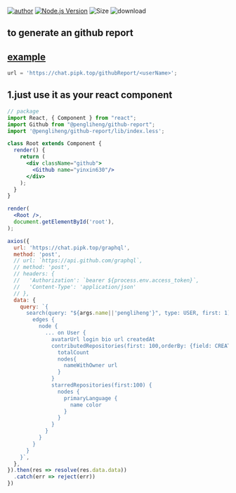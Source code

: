 [![author](https://img.shields.io/badge/author-peng-blue.svg)](https://www.pipk.top)
[![Node.js Version](https://img.shields.io/badge/node.js-9.2.0-blue.svg)](http://nodejs.org/download)
![Size](https://github-size-badge.herokuapp.com/pengliheng/github-report.svg)
![download](https://npmcharts.com/compare/@pengliheng/github-report?minimal=true)

## to generate an github report

## [example](https://chat.pipk.top/githubReport/pengliheng)

```js
url = 'https://chat.pipk.top/githubReport/<userName>';
```

<!-- ## 1.you need to have an router `/graphql`,and i will post request to github url `https://api.github.com/graphql`, so please paste the below code to your router(`/graphql`) config,if you wana to use.

```js
const axios = require("axios");
exports.getCode = async ctx => {
  const query = ctx.request.body;
  const queryFunc = async data =>
    new Promise((resolve, reject) => {
      axios({
        url: "https://api.github.com/graphql",
        method: "post",
        headers: {
          Authorization: `bearer ${process.env.access_token}`,
          "Content-Type": "application/json"
        },
        data
      })
        .then(res => resolve(res.data))
        .catch(err => reject(err));
    });
  ctx.body = await queryFunc(query);
}; -->
<!-- ``` -->

<!-- ## 2.generate an [github access_token](https://help.github.com/articles/creating-a-personal-access-token-for-the-command-line/)

* #### pay attention to avoid below thing!dont put your access token into headers,because github may think it an dangerout behave thing, and they will cancel your token immediately.

```js
axios({
  url: "https://api.github.com/graphql",
  method: "post",
  headers: {
    Authorization: `bearer <your token>`,
    "Content-Type": "application/json"
  },
  data
})
  .then(res => resolve(res.data))
  .catch(err => reject(err));
```

![](https://cdn.suisuijiang.com/message_1520156894273.png) -->

<!-- ## 3.to set environment variable

```js
// nodejs
// nodemon => create file => nodemonrc.json
{
  "verbose": true,
  "env": {
    "access_token": "your personal token",
    "NODE_ENV": "dev"
  }
}

// pm2 => create file => ecosystem.config.js
module.exports = {
  apps: [
    {
      name: "blog",
      script: "./src/server/index.js",
      watch: true,
      env: {
        "PORT": 80,
        "NODE_ENV": "dev",
        "access_token": "your personal token",
      },
      env_prod: {
        "PORT": 8001,
        "NODE_ENV": "prod",
        "access_token": "your personal token",
      }
    }
  ]
} -->

<!-- // centos/linux
// set access_token=yourToken
// export access_token=yourToken
// not sure just google/baidu
``` -->

## 1.just use it as your react component

```jsx
// package
import React, { Component } from "react";
import Github from "@pengliheng/github-report";
import '@pengliheng/github-report/lib/index.less';

class Root extends Component {
  render() {
    return (
      <div className="github">
        <Github name="yinxin630"/>
      </div>
    );
  }
}

render(
  <Root />,
  document.getElementById('root'),
);

```

```js
axios({
  url: 'https://chat.pipk.top/graphql',
  method: 'post',
  // url: `https://api.github.com/graphql`,
  // method: 'post',
  // headers: {
  //   'Authorization': `bearer ${process.env.access_token}`,
  //   'Content-Type': 'application/json'
  // },
  data: {
    query: `{
      search(query: "${args.name||'pengliheng'}", type: USER, first: 1) {    
        edges {
          node {
            ... on User {
              avatarUrl login bio url createdAt
              contributedRepositories(first: 100,orderBy: {field: CREATED_AT, direction: DESC}) {
                totalCount
                nodes{
                  nameWithOwner url
                }
              }
              starredRepositories(first:100) {
                nodes {
                  primaryLanguage {
                    name color
                  }
                }
              }
            }
          }
        }
      }
    }`,
  },
}).then(res => resolve(res.data.data))
  .catch(err => reject(err))
})
```